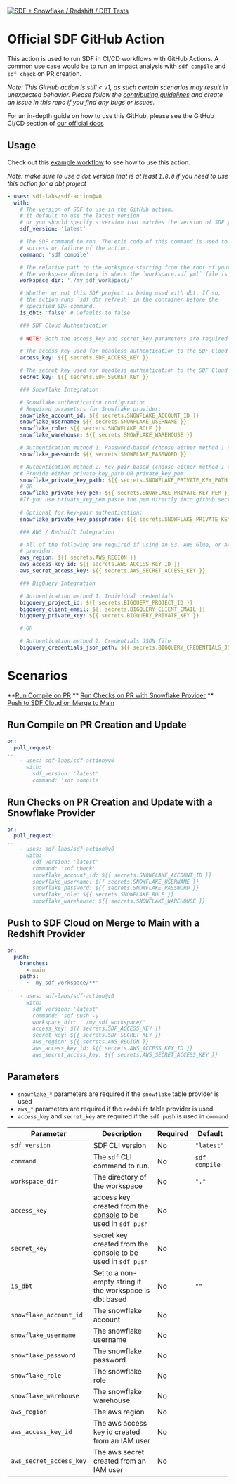 [![SDF + Snowflake / Redshift / DBT Tests](https://github.com/sdf-labs/sdf-action/actions/workflows/examples.yml/badge.svg)](https://github.com/sdf-labs/sdf-action/actions/workflows/examples.yml)

# Official SDF GitHub Action

This action is used to run SDF in CI/CD workflows with GitHub Actions. A common use case would be to run an impact analysis with `sdf compile` and `sdf check` on PR creation.

*Note: This GitHub action is still < v1, as such certain scenarios may result in unexpected behavior. Please follow the [contributing guidelines](./CONTRIBUTING.md) and create an issue in this repo if you find any bugs or issues.*

For an in-depth guide on how to use this GitHub, please see the GitHub CI/CD section of [our official docs](https://docs.sdf.com/integrations/cicd/ci_cd)

## Usage

Check out this [example workflow](./.github/workflows/examples.yml) to see how to use this action.

*Note: make sure to use a `dbt` version that is at least `1.8.0` if you need to use this action for a dbt project*

<!-- start usage -->
```yaml
- uses: sdf-labs/sdf-action@v0
  with:
    # The version of SDF to use in the GitHub action.
    # it default to use the latest version
    # or you should specify a version that matches the version of SDF you use locally in development.
    sdf_version: 'latest'

    # The SDF command to run. The exit code of this command is used to determine
    # success or failure of the action.
    command: 'sdf compile'

    # The relative path to the workspace starting from the root of your repository.
    # The workspace directory is where the `workspace.sdf.yml` file is located.
    workspace_dir: './my_sdf_workspace/'

    # Whether or not this SDF project is being used with dbt. If so, 
    # the action runs `sdf dbt refresh` in the container before the 
    # specified SDF command.
    is_dbt: 'false' # Defaults to false

    ### SDF Cloud Authentication
   
    # NOTE: Both the access_key and secret_key parameters are required for accessing the SDF 

    # The access key used for headless authentication to the SDF Cloud
    access_key: ${{ secrets.SDF_ACCESS_KEY }}

    # The secret key used for headless authentication to the SDF Cloud
    secret_key: ${{ secrets.SDF_SECRET_KEY }}

    ### Snowflake Integration

    # Snowflake authentication configuration
    # Required parameters for Snowflake provider:
    snowflake_account_id: ${{ secrets.SNOWFLAKE_ACCOUNT_ID }}
    snowflake_username: ${{ secrets.SNOWFLAKE_USERNAME }}
    snowflake_role: ${{ secrets.SNOWFLAKE_ROLE }}
    snowflake_warehouse: ${{ secrets.SNOWFLAKE_WAREHOUSE }}

    # Authentication method 1: Password-based (choose either method 1 or 2)
    snowflake_password: ${{ secrets.SNOWFLAKE_PASSWORD }}

    # Authentication method 2: Key-pair based (choose either method 1 or 2)
    # Provide either private_key_path OR private_key_pem:
    snowflake_private_key_path: ${{ secrets.SNOWFLAKE_PRIVATE_KEY_PATH }}  # Path to key file
    # OR
    snowflake_private_key_pem: ${{ secrets.SNOWFLAKE_PRIVATE_KEY_PEM }}    # Direct PEM content
    #If you use private_key_pem paste the pem directly into github secrets as is with delimeters and new lines preserved.
    
    # Optional for key-pair authentication:
    snowflake_private_key_passphrase: ${{ secrets.SNOWFLAKE_PRIVATE_KEY_PASSPHRASE }}

    ### AWS / Redshift Integration

    # All of the following are required if using an S3, AWS Glue, or AWS Redshift
    # provider.
    aws_region: ${{ secrets.AWS_REGION }}
    aws_access_key_id: ${{ secrets.AWS_ACCESS_KEY_ID }}
    aws_secret_access_key: ${{ secrets.AWS_SECRET_ACCESS_KEY }}

    ### BigQuery Integration

    # Authentication method 1: Individual credentials
    bigquery_project_id: ${{ secrets.BIGQUERY_PROJECT_ID }}
    bigquery_client_email: ${{ secrets.BIGQUERY_CLIENT_EMAIL }}
    bigquery_private_key: ${{ secrets.BIGQUERY_PRIVATE_KEY }}

    # OR

    # Authentication method 2: Credentials JSON file
    bigquery_credentials_json_path: ${{ secrets.BIGQUERY_CREDENTIALS_JSON_PATH }}
```
<!-- end usage -->

# Scenarios

**[Run Compile on PR](#run-compile-on-pr-creation-and-update)
** [Run Checks on PR with Snowflake Provider](#run-compile-on-pr-creation-and-update-with-a-snowflake-provider)
** [Push to SDF Cloud on Merge to Main](#push-to-sdf-cloud-on-merge-to-main-with-a-redshift-provider)

## Run Compile on PR Creation and Update

```yaml
on:
  pull_request:
...
    - uses: sdf-labs/sdf-action@v0
      with:
        sdf_version: 'latest'
        command: 'sdf compile'
```

## Run Checks on PR Creation and Update with a Snowflake Provider

```yaml
on:
  pull_request:
...
    - uses: sdf-labs/sdf-action@v0
      with:
        sdf_version: 'latest'
        command: 'sdf check'
        snowflake_account_id: ${{ secrets.SNOWFLAKE_ACCOUNT_ID }}
        snowflake_username: ${{ secrets.SNOWFLAKE_USERNAME }}
        snowflake_password: ${{ secrets.SNOWFLAKE_PASSWORD }}
        snowflake_role: ${{ secrets.SNOWFLAKE_ROLE }}
        snowflake_warehouse: ${{ secrets.SNOWFLAKE_WAREHOUSE }}
```

## Push to SDF Cloud on Merge to Main with a Redshift Provider

```yaml
on: 
  push:
    branches:
      - main
    paths:
      - 'my_sdf_workspace/**'
...
    - uses: sdf-labs/sdf-action@v0
      with:
        sdf_version: 'latest'
        command: 'sdf push -y'
        workspace_dir: './my_sdf_workspace/'
        access_key: ${{ secrets.SDF_ACCESS_KEY }}
        secret_key: ${{ secrets.SDF_SECRET_KEY }}
        aws_region: ${{ secrets.AWS_REGION }}
        aws_access_key_id: ${{ secrets.AWS_ACCESS_KEY_ID }}
        aws_secret_access_key: ${{ secrets.AWS_SECRET_ACCESS_KEY }}
```

## Parameters

* `snowflake_*` parameters are required if the `snowflake` table provider is used
* `aws_*` parameters are required if the `redshift` table provider is used
* `access_key` and `secret_key` are required if the `sdf push` is used in `command`

| Parameter | Description | Required | Default |
| --- | --- | --- | --- |
| `sdf_version` | SDF CLI version | No | `"latest"`
| `command` | The `sdf` CLI command to run. | No | `sdf compile`
| `workspace_dir` | The directory of the workspace  | No | `"."` |
| `access_key` | access key created from the [console](https://console.sdf.com/catalog/settings/general) to be used in `sdf push`  | No | |
| `secret_key` | secret key created from the [console](https://console.sdf.com/catalog/settings/general) to be used in `sdf push` | No | |
| `is_dbt` | Set to a non-empty string if the workspace is dbt based | No | `""` | |
| `snowflake_account_id` | The snowflake account | No | |
| `snowflake_username` | The snowflake username | No | |
| `snowflake_password` | The snowflake password | No | |
| `snowflake_role` | The snowflake role | No | |
| `snowflake_warehouse` | The snowflake warehouse | No | |
| `aws_region` | The aws region | No | |
| `aws_access_key_id` | The aws access key id created from an IAM user | No | |
| `aws_secret_access_key` | The aws secret created from an IAM user | No | |
